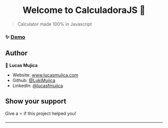 <h1 align="center">Welcome to CalculadoraJS 👋</h1>
<p>
</p>

> Calculator made 100% in Javascript

### ✨ [Demo](https://lukimujica.github.io/CalculadoraJS/)

## Author

👤 **Lucas Mujica**

-   Website: www.lucasmujica.com
-   Github: [@LukiMujica](https://github.com/LukiMujica)
-   LinkedIn: [@lucasfmujica](https://linkedin.com/in/lucasfmujica)

## Show your support

Give a ⭐️ if this project helped you!

---
